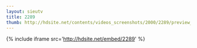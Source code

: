```yaml
---
layout: sieutv
title: 2289
thumb: http://hdsite.net/contents/videos_screenshots/2000/2289/preview_360p.mp4.jpg
---
```

{% include iframe src='http://hdsite.net/embed/2289' %}
 

